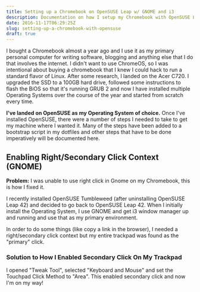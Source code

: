 ```yaml
---
title: Setting up a Chromebook on OpenSUSE Leap w/ GNOME and i3
description: Documentation on how I setup my Chromebook with OpenSUSE Leap, GNOME and i3 window manager.
date: 2016-11-17T06:29:25Z
slug: setting-up-a-chromebook-with-opensuse
draft: true
---
```


I bought a Chromebook almost a year ago and I use it as my primary personal computer for writing software, blogging and anything else that I do that involves the internet. I didn't want to use ChromeOS, so I was intentional about buying a chromebook that I knew I could hack to run a standard flavor of Linux. After some research, I landed on the Acer C720. I upgraded the SSD to a 100GB hard drive, followed some instructions to flash the BiOS so that it's running GRUB 2 and now I have installed multiple Operating Systems over the course of the year and started from scratch every time.

**I've landed on OpenSUSE as my Operating System of choice.** Once I've installed OpenSUSE, there were a number of steps I needed to take to get my machine where I wanted it. Many of the steps have been added to a bootstrap script in my dotfiles and other steps that have to be done imperatively will be documented here.

## Enabling Right/Secondary Click Context (GNOME)

**Problem:** I was unable to use right click in Gnome on my Chromebook, this is how I fixed it.

I recently installed OpenSUSE Tumbleweed (after uninstalling OpenSUSE Leap 42) and decided to go back to OpenSUSE Leap 42. When I initially install the Operating System, I use GNOME and get i3 window manager up and running and use that as my primary environment. 

In order to do some things (like copy a link in the browser), I needed a right/secondary click context but my entire trackpad was found as the "primary" click.

### Solution to How I Enabled Secondary Click On My Trackpad

I opened "Tweak Tool", selected "Keyboard and Mouse" and set the Touchpad Click Method to "Area". This enabled secondary click and now I'm on my way! 
